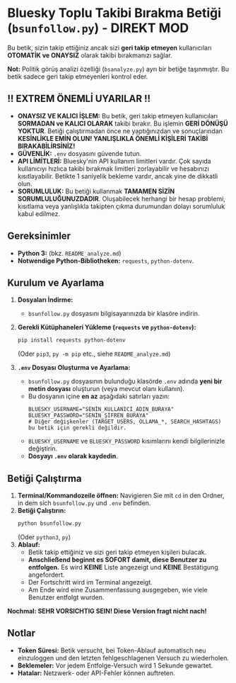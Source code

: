 # Bluesky Toplu Takibi Bırakma Betiği (`bsunfollow.py`) - **DIREKT MOD**

Bu betik, sizin takip ettiğiniz ancak sizi **geri takip etmeyen** kullanıcıları **OTOMATİK ve ONAYSIZ** olarak takibi bırakmanızı sağlar.

**Not:** Politik görüş analizi özelliği (`bsanalyze.py`) ayrı bir betiğe taşınmıştır. Bu betik sadece geri takip etmeyenleri kontrol eder.

## !! EXTREM ÖNEMLİ UYARILAR !!

*   **ONAYSIZ VE KALICI İŞLEM:** Bu betik, geri takip etmeyen kullanıcıları **SORMADAN ve KALICI OLARAK** takibi bırakır. Bu işlemin **GERİ DÖNÜŞÜ YOKTUR**. Betiği çalıştırmadan önce ne yaptığınızdan ve sonuçlarından **KESİNLİKLE EMİN OLUN! YANLIŞLIKLA ÖNEMLİ KİŞİLERİ TAKİBİ BIRAKABİLİRSİNİZ!**
*   **GÜVENLİK:** `.env` dosyasını güvende tutun.
*   **API LİMİTLERİ:** Bluesky'nin API kullanım limitleri vardır. Çok sayıda kullanıcıyı hızlıca takibi bırakmak limitleri zorlayabilir ve hesabınızı kısıtlayabilir. Betikte 1 saniyelik bekleme vardır, ancak yine de dikkatli olun.
*   **SORUMLULUK:** Bu betiği kullanmak **TAMAMEN SİZİN SORUMLULUĞUNUZDADIR**. Oluşabilecek herhangi bir hesap problemi, kısıtlama veya yanlışlıkla takipten çıkma durumundan dolayı sorumluluk kabul edilmez.

## Gereksinimler

*   **Python 3:** (bkz. `README_analyze.md`)
*   **Notwendige Python-Bibliotheken:** `requests`, `python-dotenv`.

## Kurulum ve Ayarlama

1.  **Dosyaları İndirme:**
    *   `bsunfollow.py` dosyasını bilgisayarınızda bir klasöre indirin.

2.  **Gerekli Kütüphaneleri Yükleme (`requests` ve `python-dotenv`):**
    ```bash
    pip install requests python-dotenv
    ```
    (Oder `pip3`, `py -m pip` etc., siehe `README_analyze.md`)

3.  **`.env` Dosyası Oluşturma ve Ayarlama:**
    *   `bsunfollow.py` dosyasının bulunduğu klasörde `.env` adında **yeni bir metin dosyası** oluşturun (veya mevcut olanı kullanın).
    *   Bu dosyanın içine **en az** aşağıdaki satırları yazın:
        ```dotenv
        BLUESKY_USERNAME="SENİN_KULLANICI_ADIN_BURAYA"
        BLUESKY_PASSWORD="SENİN_ŞİFREN_BURAYA"
        # Diğer değişkenler (TARGET_USERS, OLLAMA_*, SEARCH_HASHTAGS) bu betik için gerekli değildir.
        ```
    *   `BLUESKY_USERNAME` ve `BLUESKY_PASSWORD` kısımlarını kendi bilgilerinizle değiştirin.
    *   **Dosyayı `.env` olarak kaydedin**.

## Betiği Çalıştırma

1.  **Terminal/Kommandozeile öffnen:** Navigieren Sie mit `cd` in den Ordner, in dem sich `bsunfollow.py` und `.env` befinden.
2.  **Betiği Çalıştırın:**
    ```bash
    python bsunfollow.py
    ```
    (Oder `python3`, `py`)
3.  **Ablauf:**
    *   Betik takip ettiğiniz ve sizi geri takip etmeyen kişileri bulacak.
    *   **Anschließend beginnt es SOFORT damit, diese Benutzer zu entfolgen.** Es wird **KEINE** Liste angezeigt und **KEINE** Bestätigung angefordert.
    *   Der Fortschritt wird im Terminal angezeigt.
    *   Am Ende wird eine Zusammenfassung ausgegeben, wie viele Benutzer entfolgt wurden.

**Nochmal: SEHR VORSICHTIG SEIN! Diese Version fragt nicht nach!**

## Notlar

*   **Token Süresi:** Betik versucht, bei Token-Ablauf automatisch neu einzuloggen und den letzten fehlgeschlagenen Versuch zu wiederholen.
*   **Beklemeler:** Vor jedem Entfolge-Versuch wird 1 Sekunde gewartet.
*   **Hatalar:** Netzwerk- oder API-Fehler können auftreten. 